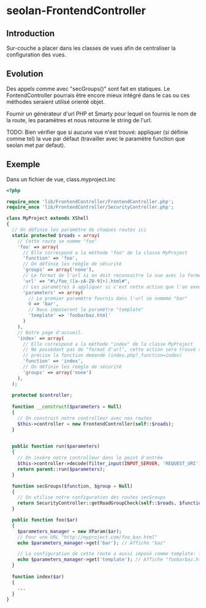 seolan-FrontendController
=================

## Introduction

Sur-couche a placer dans les classes de vues afin de centraliser la configuration
des vues.

## Evolution

Des appels comme avec "secGroups()" sont fait en statiques. Le FontendController
pourrais être encore mieux intégré dans le cas ou ces méthodes seraient utilisé
orienté  objet.

Fournir un générateur d'url PHP et Smarty pour lequel on fournis le nom de la route,
les paramètres et nous retourne le string de l'url.

TODO: Bien vérifier que si aucune vue n'est trouvé: appliquer (si définie comme tel)
la vue par défaut (travailler avec le paramètre function que seolan met par defaut). 

## Exemple

Dans un fichier de vue, class.myproject.inc
``` php
<?php

require_once 'lib/FrontendController/FrontendController.php';
require_once 'lib/FrontendController/SecurityController.php';

class MyProject extends XShell
{
  // On définie les paramètre de chaques routes ici
  static protected $roads = array(
    // Cette route se nomme "foo"
    'foo' => array(
      // Elle correspond a la méthode "foo" de la classe MyProject
      'function' => 'foo',
      // On définie les réègle de sécurité
      'groups' => array('none'),
      // Le format de l'url si on doit reconnaitre la vue avec la forme de l'url
      'url' => "#\/foo_([a-zA-Z0-9]+).html#",
      // Les paramètres à appliquer si c'est cette action que l'on execute
      'parameters' => array(
        // Le premier paramètre fournis dans l'url se nommme "bar"
        0 => 'bar',
        // Nous imposeront le paramètre "template"
        'template' => 'foobarbaz.html'
      )
    ),
    // Notre page d'accueil.
    'index' => array(
      // Elle correspond a la méthode "index" de la classe MyProject
      // Ne possèdant pas de "format d'url", cette action sera trouvé si l'url
      // précise la fonction demandé (index.php?_function=index)
      'function' => 'index',
      // On définie les réègle de sécurité
      'groups' => array('none')
    ),
  );
  
  protected $controller;
  
  function __construct($parameters = Null)
  {
    // On construit notre controlleur avec nos routes
    $this->controller = new FrontendController(self::$roads);
  }

  
  public function run($parameters)
  {
    // On insère notre controlleur dans le point d'entrée 
    $this->controller->decode(filter_input(INPUT_SERVER, 'REQUEST_URI'));
    return parent::run($parameters);
  }

  function secGroups($function, $group = Null)
  {
    // On utilise notre configuration des routes secGroups
    return SecurityController::getRoadGroupCheck(self::$roads, $function, $group);
  }

  public function foo($ar)
  {
    $parameters_manager = new XParam($ar);
    // Pour une URL "http://myproject.com/foo_baz.html"
    echo $parameters_manager->get('bar'); // Affiche "baz"

    // La configuration de cette route a aussi imposé comme template: foobarbaz.html
    echo $parameters_manager->get('template'); // Affiche "foobarbaz.html"
  }
  
  function index($ar)
  {
    ...
  }
}
```